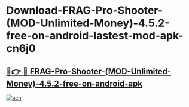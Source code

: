 # Download-FRAG-Pro-Shooter-(MOD-Unlimited-Money)-4.5.2-free-on-android-lastest-mod-apk-cn6j0

<h2><a href="https://apkcomod.com?title=FRAG-Pro-Shooter-(MOD-Unlimited-Money)-4.5.2-free-on-android">🔗👉 🔴 FRAG-Pro-Shooter-(MOD-Unlimited-Money)-4.5.2-free-on-android-apk </a></h2>

[![acn](https://github.com/user-attachments/assets/0f9c940e-d8b0-45ae-aac7-cd30a18b3e1c)](https://apkcomod.com?title=FRAG-Pro-Shooter-(MOD-Unlimited-Money)-4.5.2-free-on-android)
